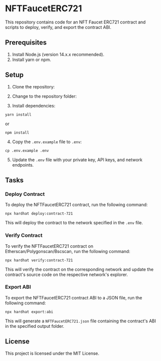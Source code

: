 # NFTFaucetERC721

This repository contains code for an NFT Faucet ERC721 contract and scripts to deploy, verify, and export the contract ABI.

## Prerequisites

1. Install Node.js (version 14.x.x recommended).
2. Install yarn or npm.

## Setup

1. Clone the repository:

2. Change to the repository folder:

3. Install dependencies:

```
yarn install
```

or

```
npm install
```

4. Copy the `.env.example` file to `.env`:

```
cp .env.example .env
```

5. Update the `.env` file with your private key, API keys, and network endpoints.

## Tasks

### Deploy Contract

To deploy the NFTFaucetERC721 contract, run the following command:

```
npx hardhat deploy:contract-721
```

This will deploy the contract to the network specified in the `.env` file.

### Verify Contract

To verify the NFTFaucetERC721 contract on Etherscan/Polygonscan/Bscscan, run the following command:

```
npx hardhat verify:contract-721
```

This will verify the contract on the corresponding network and update the contract's source code on the respective network's explorer.

### Export ABI

To export the NFTFaucetERC721 contract ABI to a JSON file, run the following command:

```
npx hardhat export:abi
```

This will generate a `NFTFaucetERC721.json` file containing the contract's ABI in the specified output folder.

## License

This project is licensed under the MIT License.
